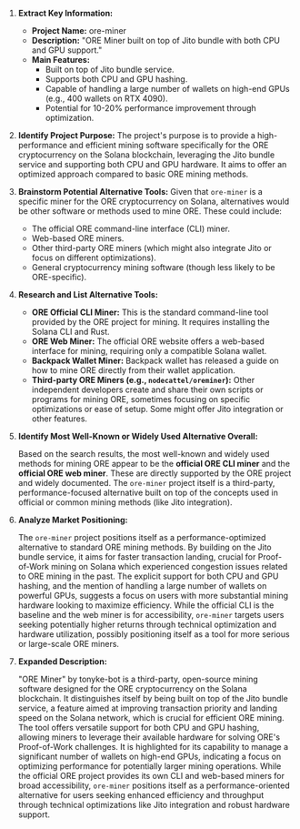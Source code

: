 1.  **Extract Key Information:**
    *   **Project Name:** ore-miner
    *   **Description:** "ORE Miner built on top of Jito bundle with both CPU and GPU support."
    *   **Main Features:**
        *   Built on top of Jito bundle service.
        *   Supports both CPU and GPU hashing.
        *   Capable of handling a large number of wallets on high-end GPUs (e.g., 400 wallets on RTX 4090).
        *   Potential for 10-20% performance improvement through optimization.

2.  **Identify Project Purpose:**
    The project's purpose is to provide a high-performance and efficient mining software specifically for the ORE cryptocurrency on the Solana blockchain, leveraging the Jito bundle service and supporting both CPU and GPU hardware. It aims to offer an optimized approach compared to basic ORE mining methods.

3.  **Brainstorm Potential Alternative Tools:**
    Given that `ore-miner` is a specific miner for the ORE cryptocurrency on Solana, alternatives would be other software or methods used to mine ORE. These could include:
    *   The official ORE command-line interface (CLI) miner.
    *   Web-based ORE miners.
    *   Other third-party ORE miners (which might also integrate Jito or focus on different optimizations).
    *   General cryptocurrency mining software (though less likely to be ORE-specific).

4.  **Research and List Alternative Tools:**

    *   **ORE Official CLI Miner:** This is the standard command-line tool provided by the ORE project for mining. It requires installing the Solana CLI and Rust.
    *   **ORE Web Miner:** The official ORE website offers a web-based interface for mining, requiring only a compatible Solana wallet.
    *   **Backpack Wallet Miner:** Backpack wallet has released a guide on how to mine ORE directly from their wallet application.
    *   **Third-party ORE Miners (e.g., `nodecattel/oreminer`):** Other independent developers create and share their own scripts or programs for mining ORE, sometimes focusing on specific optimizations or ease of setup. Some might offer Jito integration or other features.

5.  **Identify Most Well-Known or Widely Used Alternative Overall:**

    Based on the search results, the most well-known and widely used methods for mining ORE appear to be the **official ORE CLI miner** and the **official ORE web miner**. These are directly supported by the ORE project and widely documented. The `ore-miner` project itself is a third-party, performance-focused alternative built on top of the concepts used in official or common mining methods (like Jito integration).

6.  **Analyze Market Positioning:**

    The `ore-miner` project positions itself as a performance-optimized alternative to standard ORE mining methods. By building on the Jito bundle service, it aims for faster transaction landing, crucial for Proof-of-Work mining on Solana which experienced congestion issues related to ORE mining in the past. The explicit support for both CPU and GPU hashing, and the mention of handling a large number of wallets on powerful GPUs, suggests a focus on users with more substantial mining hardware looking to maximize efficiency. While the official CLI is the baseline and the web miner is for accessibility, `ore-miner` targets users seeking potentially higher returns through technical optimization and hardware utilization, possibly positioning itself as a tool for more serious or large-scale ORE miners.

7.  **Expanded Description:**

    "ORE Miner" by tonyke-bot is a third-party, open-source mining software designed for the ORE cryptocurrency on the Solana blockchain. It distinguishes itself by being built on top of the Jito bundle service, a feature aimed at improving transaction priority and landing speed on the Solana network, which is crucial for efficient ORE mining. The tool offers versatile support for both CPU and GPU hashing, allowing miners to leverage their available hardware for solving ORE's Proof-of-Work challenges. It is highlighted for its capability to manage a significant number of wallets on high-end GPUs, indicating a focus on optimizing performance for potentially larger mining operations. While the official ORE project provides its own CLI and web-based miners for broad accessibility, `ore-miner` positions itself as a performance-oriented alternative for users seeking enhanced efficiency and throughput through technical optimizations like Jito integration and robust hardware support.
